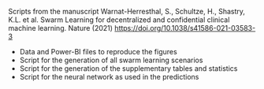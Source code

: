 Scripts from the manuscript Warnat-Herresthal, S., Schultze, H., Shastry, K.L. et al. Swarm Learning for decentralized and confidential clinical machine learning. Nature (2021) https://doi.org/10.1038/s41586-021-03583-3 

- Data and Power-BI files to reproduce the figures
- Script for the generation of all swarm learning scenarios  
- Script for the generation of the supplementary tables and statistics
- Script for the neural network as used in the predictions

